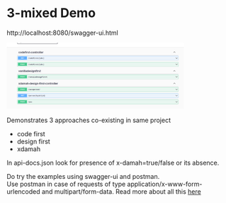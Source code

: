 # 3-mixed Demo #



http://localhost:8080/swagger-ui.html   

<img src="imgs/screen01.png" alt="Step1" width="400"/>

Demonstrates 3 approaches co-existing in same project   
* code first
* design first
* xdamah  

In api-docs.json look for presence of x-damah=true/false or its absence.   

Do try the examples using swagger-ui and postman.   
Use postman in case of requests of type application/x-www-form-urlencoded and multipart/form-data.   Read more about all this [here](../README.md) 




